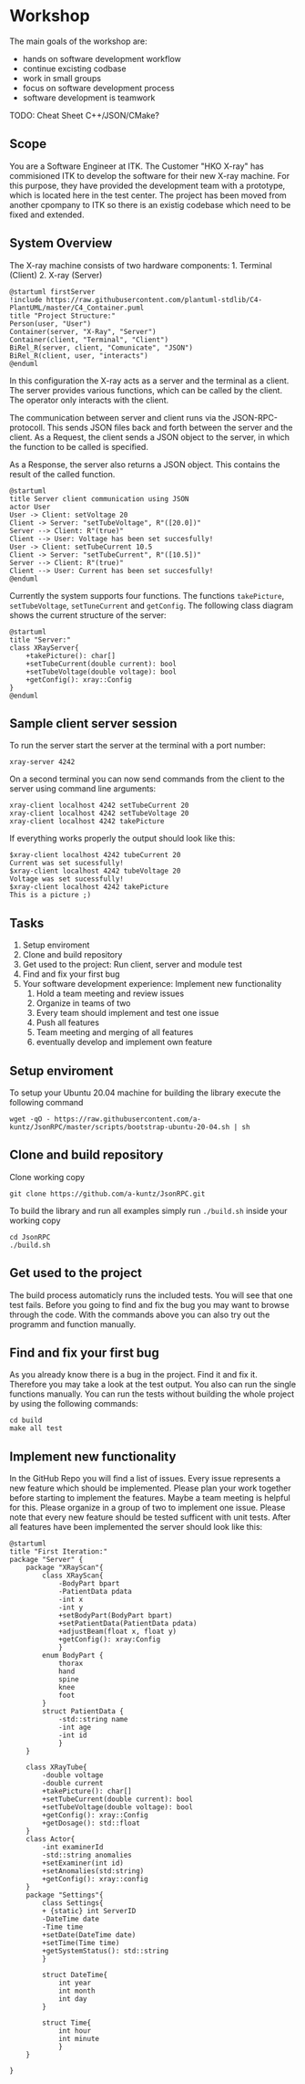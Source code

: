 # Workshop

The main goals of the workshop are:

- hands on software development workflow
- continue excisting codbase
- work in small groups
- focus on software development process
- software development is teamwork

TODO: Cheat Sheet C++/JSON/CMake?

## Scope

You are a Software Engineer at ITK.
The Customer "HKO X-ray" has commisioned ITK to develop the software for their new X-ray machine. For this purpose, they have provided the development team with a prototype, which is located here in the test center. The project has been moved from another cpompany to ITK so there is an existig codebase which need to be fixed and extended.

## System Overview

The X-ray machine consists of two hardware components:
    1. Terminal (Client)
    2. X-ray (Server)

```plantuml
@startuml firstServer
!include https://raw.githubusercontent.com/plantuml-stdlib/C4-PlantUML/master/C4_Container.puml
title "Project Structure:"
Person(user, "User")
Container(server, "X-Ray", "Server")
Container(client, "Terminal", "Client")
BiRel_R(server, client, "Comunicate", "JSON")
BiRel_R(client, user, "interacts")
@enduml
```

In this configuration the X-ray acts as a server and the terminal as a client.
The server provides various functions, which can be called by the client. The operator only interacts with the client.

The communication between server and client runs via the JSON-RPC-protocoll.
This sends JSON files back and forth between the server and the client.
As a Request, the client sends a JSON object to the server, in which the function to be called is specified.

As a Response, the server also returns a JSON object. This contains the result of the called function.

```plantuml
@startuml
title Server client communication using JSON
actor User
User -> Client: setVoltage 20
Client -> Server: "setTubeVoltage", R"([20.0])"
Server --> Client: R"(true)"
Client --> User: Voltage has been set succesfully!
User -> Client: setTubeCurrent 10.5
Client -> Server: "setTubeCurrent", R"([10.5])"
Server --> Client: R"(true)"
Client --> User: Current has been set succesfully!
@enduml
```

Currently the system supports four functions. The functions `takePicture`, `setTubeVoltage`, `setTuneCurrent` and `getConfig`. The following class diagram shows the current structure of the server:

```plantuml
@startuml
title "Server:"
class XRayServer{
    +takePicture(): char[]
    +setTubeCurrent(double current): bool
    +setTubeVoltage(double voltage): bool
    +getConfig(): xray::Config
}
@enduml
```

## Sample client server session

To run the server start the server at the terminal with a port number:

```shell
xray-server 4242 
```

On a second terminal you can now send commands from the client to the server using command line arguments:

```shell
xray-client localhost 4242 setTubeCurrent 20
xray-client localhost 4242 setTubeVoltage 20
xray-client localhost 4242 takePicture
```

If everything works properly the output should look like this:

```shell
$xray-client localhost 4242 tubeCurrent 20
Current was set sucessfully!
$xray-client localhost 4242 tubeVoltage 20
Voltage was set sucessfully!
$xray-client localhost 4242 takePicture
This is a picture ;)
```

## Tasks

1. Setup enviroment
1. Clone and build repository
1. Get used to the project: Run client, server and module test
1. Find and fix your first bug
1. Your software development experience: Implement new functionality
    1. Hold a team meeting and review issues
    1. Organize in teams of two
    1. Every team should implement and test one issue
    1. Push all features
    1. Team meeting and merging of all features
    1. eventually develop and implement own feature

## Setup enviroment

To setup your Ubuntu 20.04 machine for building the library execute the following command

```shell
wget -qO - https://raw.githubusercontent.com/a-kuntz/JsonRPC/master/scripts/bootstrap-ubuntu-20-04.sh | sh
```

## Clone and build repository

Clone working copy

```shell
git clone https://github.com/a-kuntz/JsonRPC.git
```

To build the library and run all examples simply run `./build.sh` inside your working copy

```shell
cd JsonRPC
./build.sh
```

## Get used to the project

The build process automaticly runs the included tests. You will see that one test fails. Before you going to find and fix the bug you may want to browse through the code. With the commands above you can also try out the programm and function manually.

## Find and fix your first bug

As you already know there is a bug in the project. Find it and fix it. Therefore you may take a look at the test output. You also can run the single functions manually. You can run the tests without building the whole project by using the following commands:

```shell
cd build
make all test
```
## Implement new functionality

In the GitHub Repo you will find a list of issues. Every issue represents a new feature which should be implemented. Please plan your work together before starting to implement the features. Maybe a team meeting is helpful for this. Please organize in a group of two to implement one issue. Please note that every new feature should be tested sufficent with unit tests. After all features have been implemented the server should look like this:

```plantuml
@startuml
title "First Iteration:"
package "Server" {
    package "XRayScan"{
        class XRayScan{
            -BodyPart bpart
            -PatientData pdata
            -int x
            -int y
            +setBodyPart(BodyPart bpart)
            +setPatientData(PatientData pdata)
            +adjustBeam(float x, float y)
            +getConfig(): xray:Config 
            }
        enum BodyPart {
            thorax
            hand
            spine
            knee
            foot
        }
        struct PatientData {
            -std::string name
            -int age
            -int id
            }
    }

    class XRayTube{
        -double voltage
        -double current
        +takePicture(): char[]
        +setTubeCurrent(double current): bool
        +setTubeVoltage(double voltage): bool
        +getConfig(): xray::Config
        +getDosage(): std::float
    }
    class Actor{
        -int examinerId
        -std::string anomalies
        +setExaminer(int id)
        +setAnomalies(std:string)
        +getConfig(): xray::config
    }
    package "Settings"{
        class Settings{
        + {static} int ServerID
        -DateTime date
        -Time time
        +setDate(DateTime date)
        +setTime(Time time)
        +getSystemStatus(): std::string
        }

        struct DateTime{
            int year
            int month
            int day
        }

        struct Time{
            int hour
            int minute
            }
    }

}
```
